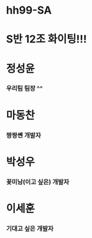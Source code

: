 # hh99-SA
# S반 12조 화이팅!!!

# 정성윤
### 우리팀 팀장 ^^

# 마동찬
### 짱짱쏀 개발자

# 박성우
### 꽃미남(이고 싶은) 개발자

# 이세훈
### 기대고 싶은 개발자